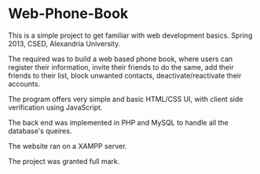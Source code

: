 Web-Phone-Book
=================

This is a simple project to get familiar with web development basics. Spring 2013, CSED, Alexandria University.

The required was to build a web based phone book, where users can register their information, invite their friends to do the same, add their friends to their list, block unwanted contacts, deactivate/reactivate their accounts.

The program offers very simple and basic HTML/CSS UI, with client side verification using JavaScript.

The back end was implemented in PHP and MySQL to handle all the database's queires.

The website ran on a XAMPP server.

The project was granted full mark.
